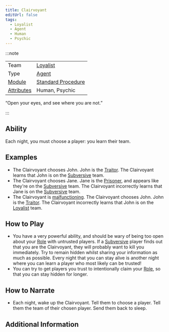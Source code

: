 ```yaml
---
title: Clairvoyant
editUrl: false
tags:
  - Loyalist
  - Agent
  - Human
  - Psychic
---
```


:::note


|                                     |                                                     |
| ----------------------------------- | --------------------------------------------------- |
| Team                                | [Loyalist](/swtcpedia/loyalist)                     |
| Type                                | [Agent](/swtcpedia/agent)                           |
| [Module](/swtcpedia/module)         | [Standard Procedure](/swtcpedia/standard-procedure) |
| [Attributes](/swtcpedia/attributes) | Human, Psychic                                      |

“Open your eyes, and see where you are not.”

:::

## Ability

Each night, you must choose a player: you learn their team.

## Examples

* The Clairvoyant chooses John. John is the [Traitor](/swtcpedia/traitor). The Clairvoyant learns that John is on the [Subversive](/swtcpedia/subversive) team.
* The Clairvoyant chooses Jane. Jane is the [Prisoner](/swtcpedia/prisoner), and appears like they're on the [Subversive](/swtcpedia/subversive) team. The Clairvoyant incorrectly learns that Jane is on the [Subversive](/swtcpedia/subversive) team.
* The Clairvoyant is [malfunctioning](/swtcpedia/malfunctioning). The Clairvoyant chooses John. John is the [Traitor](/swtcpedia/traitor). The Clairvoyant incorrectly learns that John is on the [Loyalist](/swtcpedia/loyalist) team.

## How to Play

* You have a very powerful ability, and should be wary of being too open about your [Role](/swtcpedia/role) with untrusted players. If a [Subversive](/swtcpedia/subversive) player finds out that you are the Clairvoyant, they will probably want to kill you immediately. Try to remain hidden whilst sharing your information as much as possible. Every night that you can stay alive is another night where you can learn a player who most likely can be trusted!
* You can try to get players you trust to intentionally claim your [Role](/swtcpedia/role), so that you can stay hidden for longer.

## How to Narrate

* Each night, wake up the Clairvoyant. Tell them to choose a player. Tell them the team of their chosen player. Send them back to sleep.

## Additional Information
